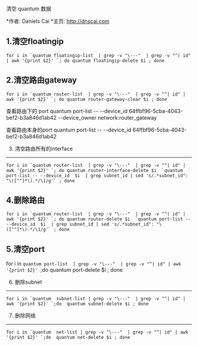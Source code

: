 清空 quantum 数据

*作者: Daniels Cai
*主页: http://dnscai.com

1.清空floatingip 
---

    for i in `quantum floatingip-list  | grep -v "\---"  | grep -v "^| id" | awk '{print $2}' `; do quantum floatingip-delete $i ; done


2.清空路由gateway 
---

    for i in `quantum router-list  | grep -v "\---"  | grep -v "^| id" | awk '{print $2}' `; do quantum router-gateway-clear $i ; done


查看路由下的 port
    quantum port-list -- --device_id 64ffbf96-5cba-4043-bef2-b3a846d1ab42 --device_owner network:router_gateway

查看路由本身的port
    quantum port-list -- --device_id 64ffbf96-5cba-4043-bef2-b3a846d1ab42 

3. 清空路由所有的interface
---

    for i in `quantum router-list  | grep -v "\---"  | grep -v "^| id" | awk '{print $2}' `; do quantum router-interface-delete $i  `quantum port-list -- --device_id  $i  | grep subnet_id | sed 's/.*subnet_id": "\([^"]*\).*/\1/g'` ; done 

4.删除路由
---

    for i in `quantum router-list  | grep -v "\---"  | grep -v "^| id" | awk '{print $2}' `; do quantum router-delete $i  `quantum port-list -- --device_id  $i  | grep subnet_id | sed 's/.*subnet_id": "\([^"]*\).*/\1/g'` ; done 


5.清空port
---

for i in `quantum port-list  | grep -v "\---"  | grep -v "^| id" | awk '{print $2}' `;do quantum port-delete $i ; done 


6. 删除subnet 
---

    for i in `quantum  subnet-list | grep -v "\---"  | grep -v "^| id" | awk '{print $2}' `;do  quantum subnet-delete $i ; done

7. 删除网络
---

    for i in `quantum  net-list | grep -v "\---"  | grep -v "^| id" | awk '{print $2}' `;do  quantum net-delete $i ; done








